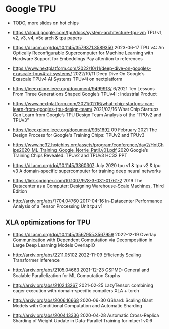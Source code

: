 # Google TPU

- TODO, more slides on hot chips

- https://cloud.google.com/tpu/docs/system-architecture-tpu-vm
  TPU v1, v2, v3, v4, v5e arch & tpu papers

- https://dl.acm.org/doi/10.1145/3579371.3589350
  2023-06-17
  TPU v4: An Optically Reconfigurable Supercomputer for Machine Learning with Hardware Support for Embeddings
  Pay attention to references

- https://www.nextplatform.com/2022/10/11/deep-dive-on-googles-exascale-tpuv4-ai-systems/
  2022/10/11
  Deep Dive On Google’s Exascale TPUv4 AI Systems
  TPUv4i on nextplatform

- https://ieeexplore.ieee.org/document/9499913/
  6/2021
  Ten Lessons From Three Generations Shaped Google’s TPUv4i : Industrial Product

- https://www.nextplatform.com/2021/02/16/what-chip-startups-can-learn-from-googles-tpu-design-team/
  2021/02/16
  What Chip Startups Can Learn from Google’s TPU Design Team
  Analysis of the “TPUv2 and TPUv3”

- https://ieeexplore.ieee.org/document/9351692
  09 February 2021
  The Design Process for Google's Training Chips: TPUv2 and TPUv3

- https://www.hc32.hotchips.org/assets/program/conference/day2/HotChips2020_ML_Training_Google_Norrie_Patil.v01.pdf
  2020
  Google’s Training Chips Revealed: TPUv2 and TPUv3
  HC32 PPT

- https://dl.acm.org/doi/10.1145/3360307
  July 2020
  tpu v1 & tpu v2 & tpu v3
  A domain-specific supercomputer for training deep neural networks

- https://link.springer.com/10.1007/978-3-031-01761-2
  2019
  The Datacenter as a Computer: Designing Warehouse-Scale Machines, Third Edition

- http://arxiv.org/abs/1704.04760
  2017-04-16
  In-Datacenter Performance Analysis of a Tensor Processing Unit
  tpu v1

## XLA optimizations for TPU

- https://dl.acm.org/doi/10.1145/3567955.3567959
  2022-12-19
  Overlap Communication with Dependent Computation via Decomposition in Large Deep Learning Models
  OverlapIO

- http://arxiv.org/abs/2211.05102
  2022-11-09
  Efficiently Scaling Transformer Inference

- http://arxiv.org/abs/2105.04663
  2021-12-23
  GSPMD: General and Scalable Parallelization for ML Computation Graphs

- http://arxiv.org/abs/2102.13267
  2021-02-25
  LazyTensor: combining eager execution with domain-specific compilers
  XLA + torch

- http://arxiv.org/abs/2006.16668
  2020-06-30
  GShard: Scaling Giant Models with Conditional Computation and Automatic Sharding

- http://arxiv.org/abs/2004.13336
  2020-04-28
  Automatic Cross-Replica Sharding of Weight Update in Data-Parallel Training
  for mlperf v0.6
